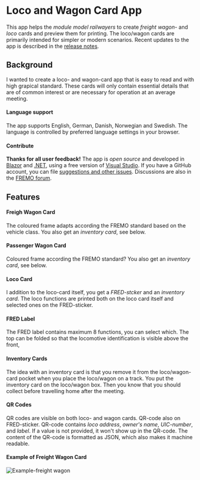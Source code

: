 # Loco and Wagon Card App
This app helps the *module model railwayers* to 
create *freight wagon*- and *loco* cards and preview them for printing. 
The loco/wagon cards are primarily intended for simpler or modern scenarios.
Recent updates to the app is described in the [release notes](https://github.com/tellurianinteractive/Tellurian.Trains.WagonCardApp/blob/master/RELEASENOTES.MD).

## Background
I wanted to create a loco- and wagon-card app that is easy to read and with high grapical standard.
These cards will only contain essential details that are of common interest or are necessary for operation at an average meeting.

#### Language support
The app supports English, German, Danish, Norwegian and Swedish. 
The language is controlled by preferred language settings in your browser.

#### Contribute
**Thanks for all user feedback!**
The app is *open source* and developed in 
[Blazor](https://dotnet.microsoft.com/en-us/apps/aspnet/web-apps/blazor) and 
[.NET](https://dotnet.microsoft.com/en-us/learn/dotnet/what-is-dotnet), using a free version of
[Visual Studio](https://visualstudio.microsoft.com/).
If you have a GitHub account, you can file [suggestions and other issues](https://github.com/tellurianinteractive/Tellurian.Trains.WagonCardApp/issues).
Discussions are also in the [FREMO forum](https://forum.fremo-net.eu/t/online-loco-and-wagon-card-app/).

## Features
#### Freigh Wagon Card
The coloured frame adapts according the FREMO standard based on the vehicle class.
You also get an *inventory card*, see below.

#### Passenger Wagon Card
Coloured frame according the FREMO standard? 
You also get an *inventory card*, see below.

#### Loco Card
I addition to the loco-card itself, you get a *FRED-stcker* and an *inventory card*. 
The loco functions are printed both on the loco card itself 
and selected ones on the FRED-sticker.

#### FRED Label
The FRED label contains maximum 8 functions, you can select which.
The top can be folded so that the locomotive identification is visible above the front,

#### Inventory Cards
The idea with an inventory card is that you remove it from the loco/wagon-card pocket 
when you place the loco/wagon on a track.
You put the inventory card on the loco/wagon box.
Then you know that you should collect before travelling home after the meeting.

#### QR Codes
QR codes are visible on both loco- and wagon cards. 
QR-code also on FRED-sticker. QR-code contains *loco address*, *owner's name*, *UIC-number*, and *label*.
If a value is not provided, it won't show up in the QR-code.
The content of the QR-code is formatted as JSON, which also makes it machine readable.

#### Example of Freight Wagon Card
![Example-freight wagon](https://github.com/tellurianinteractive/Tellurian.Trains.WagonCardApp/blob/master/Example-freight%20wagon.PNG)
